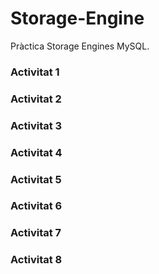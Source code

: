 # Storage-Engine
Pràctica Storage Engines MySQL.
### Activitat 1
### Activitat 2
### Activitat 3
### Activitat 4
### Activitat 5
### Activitat 6
### Activitat 7
### Activitat 8
